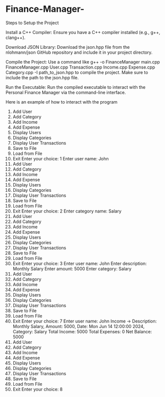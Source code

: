 # Finance-Manager-
Steps to Setup the Project

Install a C++ Compiler: Ensure you have a C++ compiler installed (e.g., g++, clang++).

Download JSON Library: Download the json.hpp file from the nlohmann/json GitHub repository and include it in your project directory.

Compile the Project: Use a command like g++ -o FinanceManager main.cpp FinanceManager.cpp User.cpp Transaction.cpp Income.cpp Expense.cpp Category.cpp -I path_to_json.hpp to compile the project. Make sure to include the path to the json.hpp file.

Run the Executable: Run the compiled executable to interact with the Personal Finance Manager via the command-line interface.

Here is an example of how to interact with the program
1. Add User
2. Add Category
3. Add Income
4. Add Expense
5. Display Users
6. Display Categories
7. Display User Transactions
8. Save to File
9. Load from File
10. Exit
Enter your choice: 1
Enter user name: John
1. Add User
2. Add Category
3. Add Income
4. Add Expense
5. Display Users
6. Display Categories
7. Display User Transactions
8. Save to File
9. Load from File
10. Exit
Enter your choice: 2
Enter category name: Salary
1. Add User
2. Add Category
3. Add Income
4. Add Expense
5. Display Users
6. Display Categories
7. Display User Transactions
8. Save to File
9. Load from File
10. Exit
Enter your choice: 3
Enter user name: John
Enter description: Monthly Salary
Enter amount: 5000
Enter category: Salary
1. Add User
2. Add Category
3. Add Income
4. Add Expense
5. Display Users
6. Display Categories
7. Display User Transactions
8. Save to File
9. Load from File
10. Exit
Enter your choice: 7
Enter user name: John
Income -> Description: Monthly Salary, Amount: 5000, Date: Mon Jun 14 12:00:00 2024, Category: Salary
Total Income: 5000
Total Expenses: 0
Net Balance: 5000
1. Add User
2. Add Category
3. Add Income
4. Add Expense
5. Display Users
6. Display Categories
7. Display User Transactions
8. Save to File
9. Load from File
10. Exit
Enter your choice: 8
